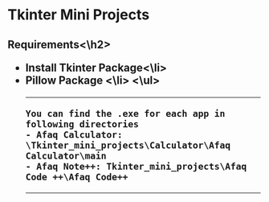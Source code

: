 # Tkinter Mini Projects

<h2>Requirements<\h2>
  <ul>
    <li>Install Tkinter Package<\li>
     <li> Pillow Package <\li>
  <\ul>
    
----
    You can find the .exe for each app in following directories
    - Afaq Calculator:  \Tkinter_mini_projects\Calculator\Afaq Calculator\main 
    - Afaq Note++: Tkinter_mini_projects\Afaq Code ++\Afaq Code++
    
----
    
    
    


   
   
    

    
    
